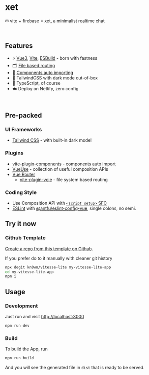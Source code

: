 # xet

✉ vite + firebase = xet, a minimalist realtime chat

<br>

## Features

- ⚡️ [Vue3](https://github.com/vuejs/vue-next), [Vite](https://github.com/vitejs/vite), [ESBuild](https://github.com/evanw/esbuild) - born with fastness
- 🗂 [File based routing](./src/pages)
- 📲 [Components auto importing](./src/components)
- 🎨 TailwindCSS with dark mode out-of-box
- 🦾 TypeScript, of course
- ☁️ Deploy on Netlify, zero config

<br>

## Pre-packed

### UI Frameworks

- [Tailwind CSS](https://tailwindcss.com/) - with built-in dark mode!

### Plugins

- [vite-plugin-components](https://github.com/antfu/vite-plugin-components) - components auto import
- [VueUse](https://github.com/antfu/vueuse) - collection of useful composition APIs
- [Vue Router](https://github.com/vuejs/vue-router)
  - [vite-plugin-voie](https://github.com/vamplate/vite-plugin-voie) - file system based routing

### Coding Style

- Use Composition API with [`<script setup>` SFC](https://github.com/vuejs/rfcs/blob/sfc-improvements/active-rfcs/0000-sfc-script-setup.md)
- [ESLint](https://eslint.org/) with [@antfu/eslint-config-vue](https://github.com/antfu/eslint-config), single colons, no semi.

## Try it now

### Github Template

[Create a repo from this template on Github](https://github.com/kn0wn/vitesse-lite/generate).

If you prefer do to it manually with cleaner git history

```bash
npx degit kn0wn/vitesse-lite my-vitesse-lite-app
cd my-vitesse-lite-app
npm i
```

## Usage

### Development

Just run and visit <http://localhost:3000>

```bash
npm run dev
```

### Build

To build the App, run

```bash
npm run build
```

And you will see the generated file in `dist` that is ready to be served.
